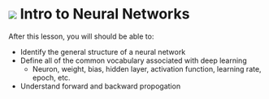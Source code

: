 # ![](https://ga-dash.s3.amazonaws.com/production/assets/logo-9f88ae6c9c3871690e33280fcf557f33.png) Intro to Neural Networks

After this lesson, you will should be able to:

- Identify the general structure of a neural network
- Define all of the common vocabulary associated with deep learning
    - Neuron, weight, bias, hidden layer, activation function, learning rate, epoch, etc.
- Understand forward and backward propogation
